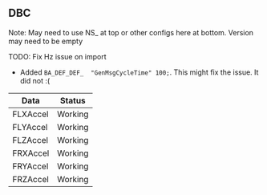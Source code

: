 ## DBC

Note: May need to use NS\_ at top or other configs here at bottom. Version may need to be empty

TODO: Fix Hz issue on import

- Added `BA_DEF_DEF_  "GenMsgCycleTime" 100;`. This might fix the issue. It did not :(

| Data     | Status  |
| -------- | ------- |
| FLXAccel | Working |
| FLYAccel | Working |
| FLZAccel | Working |
| FRXAccel | Working |
| FRYAccel | Working |
| FRZAccel | Working |
